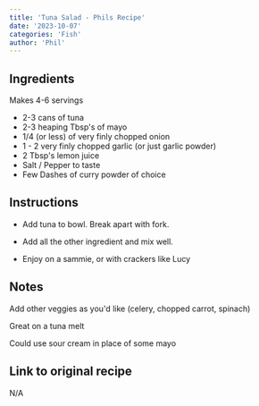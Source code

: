 ```yaml
---
title: 'Tuna Salad - Phils Recipe'
date: '2023-10-07'
categories: 'Fish'
author: 'Phil'
---
```


## Ingredients 

Makes 4-6 servings

- 2-3 cans of tuna
- 2-3 heaping Tbsp's of mayo
- 1/4 (or less) of very finly chopped onion
- 1 - 2 very finly chopped garlic (or just garlic powder)
- 2 Tbsp's lemon juice
- Salt / Pepper to taste
- Few Dashes of curry powder of choice

## Instructions

-  Add tuna to bowl. Break apart with fork. 

-  Add all the other ingredient and mix well.
    
-  Enjoy on a sammie, or with crackers like Lucy 


## Notes

Add other veggies as you'd like (celery, chopped carrot, spinach)

Great on a tuna melt

Could use sour cream in place of some mayo

## Link to original recipe
N/A
